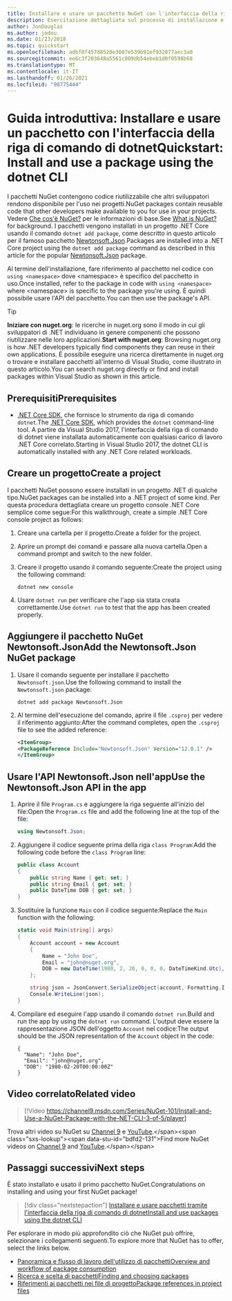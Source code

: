 ```yaml
---
title: Installare e usare un pacchetto NuGet con l'interfaccia della riga di comando di dotnet
description: Esercitazione dettagliata sul processo di installazione e uso di un pacchetto NuGet in un progetto .NET Core.
author: JonDouglas
ms.author: jodou
ms.date: 01/23/2018
ms.topic: quickstart
ms.openlocfilehash: adbf8f457d8520e3087e539b91ef932877aec3a0
ms.sourcegitcommit: ee6c3f203648a5561c809db54ebeb1d0f0598b68
ms.translationtype: MT
ms.contentlocale: it-IT
ms.lasthandoff: 01/26/2021
ms.locfileid: "98775444"
---
```

# <a name="quickstart-install-and-use-a-package-using-the-dotnet-cli"></a><span data-ttu-id="bdfd2-103">Guida introduttiva: Installare e usare un pacchetto con l'interfaccia della riga di comando di dotnet</span><span class="sxs-lookup"><span data-stu-id="bdfd2-103">Quickstart: Install and use a package using the dotnet CLI</span></span>

<span data-ttu-id="bdfd2-104">I pacchetti NuGet contengono codice riutilizzabile che altri sviluppatori rendono disponibile per l'uso nei progetti.</span><span class="sxs-lookup"><span data-stu-id="bdfd2-104">NuGet packages contain reusable code that other developers make available to you for use in your projects.</span></span> <span data-ttu-id="bdfd2-105">Vedere [Che cos'è NuGet?](../What-is-NuGet.md) per le informazioni di base.</span><span class="sxs-lookup"><span data-stu-id="bdfd2-105">See [What is NuGet?](../What-is-NuGet.md) for background.</span></span> <span data-ttu-id="bdfd2-106">I pacchetti vengono installati in un progetto .NET Core usando il comando `dotnet add package`, come descritto in questo articolo per il famoso pacchetto [Newtonsoft.Json](https://www.nuget.org/packages/Newtonsoft.Json/).</span><span class="sxs-lookup"><span data-stu-id="bdfd2-106">Packages are installed into a .NET Core project using the `dotnet add package` command as described in this article for the popular [Newtonsoft.Json](https://www.nuget.org/packages/Newtonsoft.Json/) package.</span></span>

<span data-ttu-id="bdfd2-107">Al termine dell'installazione, fare riferimento al pacchetto nel codice con `using <namespace>` dove \<namespace\> è specifico del pacchetto in uso.</span><span class="sxs-lookup"><span data-stu-id="bdfd2-107">Once installed, refer to the package in code with `using <namespace>` where \<namespace\> is specific to the package you're using.</span></span> <span data-ttu-id="bdfd2-108">È quindi possibile usare l'API del pacchetto.</span><span class="sxs-lookup"><span data-stu-id="bdfd2-108">You can then use the package's API.</span></span>

> [!Tip]
> <span data-ttu-id="bdfd2-109">**Iniziare con nuget.org**: le ricerche in nuget.org sono il modo in cui gli sviluppatori di .NET individuano in genere componenti che possono riutilizzare nelle loro applicazioni.</span><span class="sxs-lookup"><span data-stu-id="bdfd2-109">**Start with nuget.org**: Browsing nuget.org is how .NET developers typically find components they can reuse in their own applications.</span></span> <span data-ttu-id="bdfd2-110">È possibile eseguire una ricerca direttamente in nuget.org o trovare e installare pacchetti all'interno di Visual Studio, come illustrato in questo articolo.</span><span class="sxs-lookup"><span data-stu-id="bdfd2-110">You can search nuget.org directly or find and install packages within Visual Studio as shown in this article.</span></span>

## <a name="prerequisites"></a><span data-ttu-id="bdfd2-111">Prerequisiti</span><span class="sxs-lookup"><span data-stu-id="bdfd2-111">Prerequisites</span></span>

- <span data-ttu-id="bdfd2-112">[.NET Core SDK](https://www.microsoft.com/net/download/), che fornisce lo strumento da riga di comando `dotnet`.</span><span class="sxs-lookup"><span data-stu-id="bdfd2-112">The [.NET Core SDK](https://www.microsoft.com/net/download/), which provides the `dotnet` command-line tool.</span></span> <span data-ttu-id="bdfd2-113">A partire da Visual Studio 2017, l'interfaccia della riga di comando di dotnet viene installata automaticamente con qualsiasi carico di lavoro .NET Core correlato.</span><span class="sxs-lookup"><span data-stu-id="bdfd2-113">Starting in Visual Studio 2017, the dotnet CLI is automatically installed with any .NET Core related workloads.</span></span>

## <a name="create-a-project"></a><span data-ttu-id="bdfd2-114">Creare un progetto</span><span class="sxs-lookup"><span data-stu-id="bdfd2-114">Create a project</span></span>

<span data-ttu-id="bdfd2-115">I pacchetti NuGet possono essere installati in un progetto .NET di qualche tipo.</span><span class="sxs-lookup"><span data-stu-id="bdfd2-115">NuGet packages can be installed into a .NET project of some kind.</span></span> <span data-ttu-id="bdfd2-116">Per questa procedura dettagliata creare un progetto console .NET Core semplice come segue:</span><span class="sxs-lookup"><span data-stu-id="bdfd2-116">For this walkthrough, create a simple .NET Core console project as follows:</span></span>

1. <span data-ttu-id="bdfd2-117">Creare una cartella per il progetto.</span><span class="sxs-lookup"><span data-stu-id="bdfd2-117">Create a folder for the project.</span></span>

1. <span data-ttu-id="bdfd2-118">Aprire un prompt dei comandi e passare alla nuova cartella.</span><span class="sxs-lookup"><span data-stu-id="bdfd2-118">Open a command prompt and switch to the new folder.</span></span>

1. <span data-ttu-id="bdfd2-119">Creare il progetto usando il comando seguente:</span><span class="sxs-lookup"><span data-stu-id="bdfd2-119">Create the project using the following command:</span></span>

    ```dotnetcli
    dotnet new console
    ```

1. <span data-ttu-id="bdfd2-120">Usare `dotnet run` per verificare che l'app sia stata creata correttamente.</span><span class="sxs-lookup"><span data-stu-id="bdfd2-120">Use `dotnet run` to test that the app has been created properly.</span></span>

## <a name="add-the-newtonsoftjson-nuget-package"></a><span data-ttu-id="bdfd2-121">Aggiungere il pacchetto NuGet Newtonsoft.Json</span><span class="sxs-lookup"><span data-stu-id="bdfd2-121">Add the Newtonsoft.Json NuGet package</span></span>

1. <span data-ttu-id="bdfd2-122">Usare il comando seguente per installare il pacchetto `Newtonsoft.json`.</span><span class="sxs-lookup"><span data-stu-id="bdfd2-122">Use the following command to install the `Newtonsoft.json` package:</span></span>

    ```dotnetcli
    dotnet add package Newtonsoft.Json
    ```

2. <span data-ttu-id="bdfd2-123">Al termine dell'esecuzione del comando, aprire il file `.csproj` per vedere il riferimento aggiunto:</span><span class="sxs-lookup"><span data-stu-id="bdfd2-123">After the command completes, open the `.csproj` file to see the added reference:</span></span>

    ```xml
   <ItemGroup>
    <PackageReference Include="Newtonsoft.Json" Version="12.0.1" />
   </ItemGroup>
    ```

## <a name="use-the-newtonsoftjson-api-in-the-app"></a><span data-ttu-id="bdfd2-124">Usare l'API Newtonsoft.Json nell'app</span><span class="sxs-lookup"><span data-stu-id="bdfd2-124">Use the Newtonsoft.Json API in the app</span></span>

1. <span data-ttu-id="bdfd2-125">Aprire il file `Program.cs` e aggiungere la riga seguente all'inizio del file:</span><span class="sxs-lookup"><span data-stu-id="bdfd2-125">Open the `Program.cs` file and add the following line at the top of the file:</span></span>

    ```cs
    using Newtonsoft.Json;
    ```

1. <span data-ttu-id="bdfd2-126">Aggiungere il codice seguente prima della riga `class Program`:</span><span class="sxs-lookup"><span data-stu-id="bdfd2-126">Add the following code before the `class Program` line:</span></span>

    ```cs
    public class Account
    {
        public string Name { get; set; }
        public string Email { get; set; }
        public DateTime DOB { get; set; }
    }
    ```

1. <span data-ttu-id="bdfd2-127">Sostituire la funzione `Main` con il codice seguente:</span><span class="sxs-lookup"><span data-stu-id="bdfd2-127">Replace the `Main` function with the following:</span></span>

    ```cs
    static void Main(string[] args)
    {
        Account account = new Account
        {
            Name = "John Doe",
            Email = "john@nuget.org",
            DOB = new DateTime(1980, 2, 20, 0, 0, 0, DateTimeKind.Utc),
        };

        string json = JsonConvert.SerializeObject(account, Formatting.Indented);
        Console.WriteLine(json);
    }
    ```

1. <span data-ttu-id="bdfd2-128">Compilare ed eseguire l'app usando il comando `dotnet run`.</span><span class="sxs-lookup"><span data-stu-id="bdfd2-128">Build and run the app by using the `dotnet run` command.</span></span> <span data-ttu-id="bdfd2-129">L'output deve essere la rappresentazione JSON dell'oggetto `Account` nel codice:</span><span class="sxs-lookup"><span data-stu-id="bdfd2-129">The output should be the JSON representation of the `Account` object in the code:</span></span>

    ```output
    {
      "Name": "John Doe",
      "Email": "john@nuget.org",
      "DOB": "1980-02-20T00:00:00Z"
    }
    ```
## <a name="related-video"></a><span data-ttu-id="bdfd2-130">Video correlato</span><span class="sxs-lookup"><span data-stu-id="bdfd2-130">Related video</span></span>

> [!Video https://channel9.msdn.com/Series/NuGet-101/Install-and-Use-a-NuGet-Package-with-the-NET-CLI-3-of-5/player]

<span data-ttu-id="bdfd2-131">Trova altri video su NuGet su [Channel 9](https://channel9.msdn.com/Series/NuGet-101) e [YouTube](https://www.youtube.com/playlist?list=PLdo4fOcmZ0oVLvfkFk8O9h6v2Dcdh2bh_).</span><span class="sxs-lookup"><span data-stu-id="bdfd2-131">Find more NuGet videos on [Channel 9](https://channel9.msdn.com/Series/NuGet-101) and [YouTube](https://www.youtube.com/playlist?list=PLdo4fOcmZ0oVLvfkFk8O9h6v2Dcdh2bh_).</span></span>

## <a name="next-steps"></a><span data-ttu-id="bdfd2-132">Passaggi successivi</span><span class="sxs-lookup"><span data-stu-id="bdfd2-132">Next steps</span></span>

<span data-ttu-id="bdfd2-133">È stato installato e usato il primo pacchetto NuGet.</span><span class="sxs-lookup"><span data-stu-id="bdfd2-133">Congratulations on installing and using your first NuGet package!</span></span>

> [!div class="nextstepaction"]
> [<span data-ttu-id="bdfd2-134">Installare e usare pacchetti tramite l'interfaccia della riga di comando di dotnet</span><span class="sxs-lookup"><span data-stu-id="bdfd2-134">Install and use packages using the dotnet CLI</span></span>](../consume-packages/install-use-packages-dotnet-cli.md)

<span data-ttu-id="bdfd2-135">Per esplorare in modo più approfondito ciò che NuGet può offrire, selezionare i collegamenti seguenti.</span><span class="sxs-lookup"><span data-stu-id="bdfd2-135">To explore more that NuGet has to offer, select the links below.</span></span>

- [<span data-ttu-id="bdfd2-136">Panoramica e flusso di lavoro dell'utilizzo di pacchetti</span><span class="sxs-lookup"><span data-stu-id="bdfd2-136">Overview and workflow of package consumption</span></span>](../consume-packages/overview-and-workflow.md)
- [<span data-ttu-id="bdfd2-137">Ricerca e scelta di pacchetti</span><span class="sxs-lookup"><span data-stu-id="bdfd2-137">Finding and choosing packages</span></span>](../consume-packages/finding-and-choosing-packages.md)
- [<span data-ttu-id="bdfd2-138">Riferimenti ai pacchetti nei file di progetto</span><span class="sxs-lookup"><span data-stu-id="bdfd2-138">Package references in project files</span></span>](../consume-packages/package-references-in-project-files.md)
